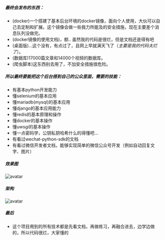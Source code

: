 ##### 最终会发布的东西：
 - (docker)一个搭建了基本后台环境的docker镜像，面向个人使用，大伙可以自己去定制和扩展。这个镜像会做一些我力所能及的安全措施，现在主要差个消息队列没做完。
 - (docker镜像的使用文档)，额.. 虽然我的代码是很烂，但是文档还是得有吧
 - (桌面版)...这个没有，有点过了，且网上早就满天飞了（*主要是我的代码太烂了*）。
 - (数据库)17000篇文章和14000个视频的数据库。
 - (爬虫脚本)这东西别去用了，不加安全措施很危险。
 
##### 所以最终要能把这个后台搭到自己的公众里面，需要的技能：
 - 有基本python开发能力
 - 懂selenium的基本应用
 - 懂mariadb(mysql)的基本应用
 - 懂django的基本应用能力
 - 懂redis的基本原理和操作
 - 懂docker的基本操作
 - 懂uwsgi的基本操作
 - 懂一点密码学，公钥私钥哈希什么的得懂吧...
 - 有看过wechat-python-sdk的文档
 - 有看过微信开发者文档，能够实现简单的微信公众号开发（例如自动回复文字、图片）
 
##### 效果图
![avatar](https://s2.ax1x.com/2019/02/25/k5nJX9.png)

##### 架构
![avatar](https://s2.ax1x.com/2019/02/21/kRYZX4.png)

##### 最后
- 这个项目用到的所有技术都是先看文档，再做练习，再融合进去，边学边做的，所以代码很烂，大家懂的
